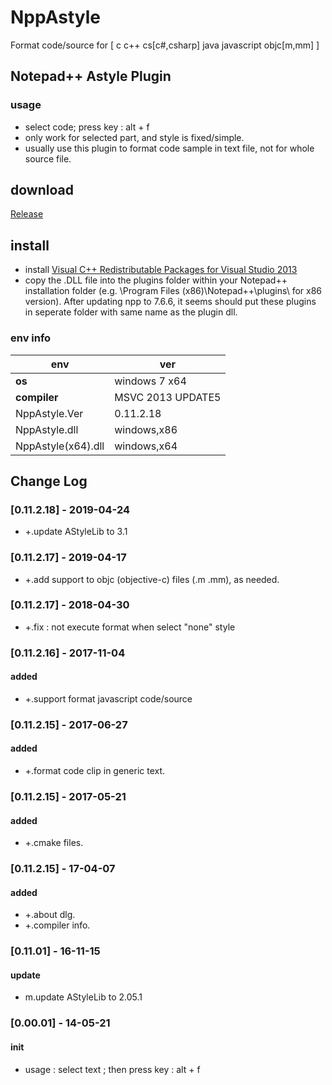 # NppAstyle
Format code/source for [ c c++ cs[c#,csharp] java javascript objc[m,mm] ]

## Notepad++ Astyle Plugin
### usage
- select code; press key : alt + f
- only work for selected part, and style is fixed/simple.
- usually use this plugin to format code sample in text file, not for whole source file.

## download

[Release](https://github.com/JetNpp/NppAstyle/tree/master/bin "Release")

## install
- install [Visual C++ Redistributable Packages for Visual Studio 2013](https://www.microsoft.com/en-gb/download/details.aspx?id=40784)
- copy the .DLL file into the plugins folder within your Notepad++ installation folder (e.g. \Program Files (x86)\Notepad++\plugins\ for x86 version). After updating npp to 7.6.6, it seems should put these plugins in seperate folder with same name as the plugin dll.

### env info
|env   | ver|
| - | - |
|__os__|windows 7 x64|
|__compiler__|MSVC 2013 UPDATE5|
|NppAstyle.Ver|0.11.2.18|
|NppAstyle.dll|windows,x86|
|NppAstyle(x64).dll|windows,x64|

[logo]:https://github.com/JetMeta/ZToolKit/blob/master/Avator/jz_l.png "JetZux"

## Change Log
### [0.11.2.18] - 2019-04-24
- +.update AStyleLib to 3.1

### [0.11.2.17] - 2019-04-17
- +.add support to objc (objective-c) files (.m .mm), as needed.

### [0.11.2.17] - 2018-04-30
- +.fix : not execute format when select "none" style

### [0.11.2.16] - 2017-11-04
#### added
- +.support format javascript code/source

### [0.11.2.15] - 2017-06-27
#### added
- +.format code clip in generic text.

### [0.11.2.15] - 2017-05-21
#### added
- +.cmake files.

### [0.11.2.15] - 17-04-07
#### added
- +.about dlg.
- +.compiler info.

### [0.11.01] - 16-11-15 
#### update
- m.update AStyleLib to 2.05.1

### [0.00.01] - 14-05-21
#### init
- usage : select text ; then press key : alt + f

